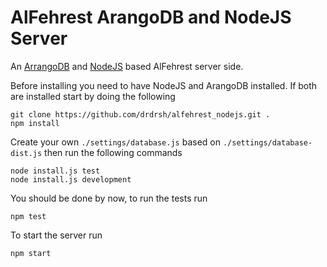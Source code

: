 # AlFehrest ArangoDB and NodeJS Server 
An [ArrangoDB](http://arangodb.com) and [NodeJS](http://nodejs.org) based AlFehrest server side.

Before installing you need to have NodeJS and ArangoDB installed. If both are installed start by doing the following

```shell
git clone https://github.com/drdrsh/alfehrest_nodejs.git .
npm install
```

Create your own ```./settings/database.js``` based on ```./settings/database-dist.js``` then run the following commands 
```shell
node install.js test
node install.js development
```

You should be done by now, to run the tests run
```shell
npm test
```

To start the server run
```shell
npm start
```

